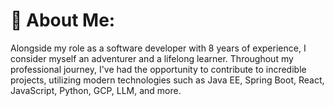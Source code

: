# 💫 About Me:
Alongside my role as a software developer with 8 years of experience, I consider myself an adventurer and a lifelong learner. Throughout my professional journey, I've had the opportunity to contribute to incredible projects, utilizing modern technologies such as Java EE, Spring Boot, React, JavaScript, Python, GCP, LLM, and more.
